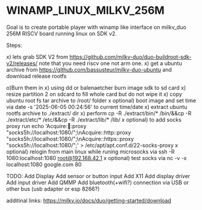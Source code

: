# WINAMP_LINUX_MILKV_256M
Goal is to create portable player with winamp like interface on milkv_duo 256M RISCV board running linux on SDK v2.

Steps:

x) lets grab SDK V2 from https://github.com/milkv-duo/duo-buildroot-sdk-v2/releases/ note that you need riscv one not arm one.
x) get a ubuntu archive from https://github.com/bassusteur/milkv-duo-ubuntu and download release rootfs

o)Burn them in
x) using dd or balenaetcher burn image sdk to sd card
x) resize partition 2 on sdcard to fill whole card but do not wipe it
x) copy ubuntu root fs tar archive to /root/ folder
x optional) boot image and set time via date -s '2025-06-05 00:24:56' to current time/date
x) extract ubuntu rootfs archive to ./extract/ dir
x) perform cp -R ./extract/bin/* /bin/&&cp -R ./extract/etc/* /etc/&&cp -R ./extract/lib/* /lib/
x optional) to add socks proxy run echo 'Acquire::socks::proxy "socks5h://localhost:1080/";\nAcquire::http::proxy "socks5h://localhost:1080/";\nAcquire::https::proxy "socks5h://localhost:1080/";' >  /etc/apt/apt.conf.d/22-socks-proxy
x optional) relogin from main linux while runing microsocks via ssh -R 1080:localhost:1080  root@192.168.42.1
x optional) test socks via nc -v -x localhost:1080 google.com 80

TODO:
Add Display
Add sensor or button input
Add X11
Add display driver
Add input driver
Add QMMP
Add bluetooth(+wifi?) connection via USB or other bus (usb adapter or esp 8266?)

additinal links:
https://milkv.io/docs/duo/getting-started/download
